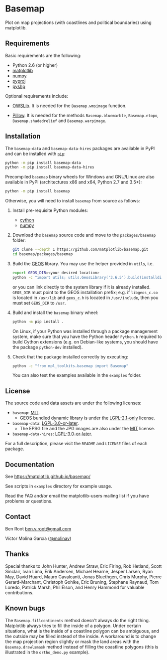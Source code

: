# Basemap

Plot on map projections (with coastlines and political boundaries)
using matplotlib.

## Requirements

Basic requirements are the following:

* Python 2.6 (or higher)
* [matplotlib](https://github.com/matplotlib/matplotlib)
* [numpy](https://github.com/numpy/numpy)
* [pyproj](https://github.com/pyproj4/pyproj)
* [pyshp](https://github.com/GeospatialPython/pyshp)

Optional requirements include:

* [OWSLib](https://github.com/geopython/OWSLib). It is needed for the
  `Basemap.wmsimage` function.

* [Pillow](https://github.com/python-pillow/Pillow). It is needed for
  the methods `Basemap.bluemarble`, `Basemap.etopo`,
  `Basemap.shadedrelief` and `Basemap.warpimage`.

## Installation

The `basemap-data` and `basemap-data-hires` packages are available in
PyPI and can be installed with [`pip`](https:/pip.pypa.io/):
```sh
python -m pip install basemap-data
python -m pip install basemap-data-hires
```

Precompiled `basemap` binary wheels for Windows and GNU/Linux are also
available in PyPI (architectures x86 and x64, Python 2.7 and 3.5+):
```sh
python -m pip install basemap
```

Otherwise, you will need to install `basemap` from source as follows:

1. Install pre-requisite Python modules:
   - [cython](https://github.com/cython/cython)
   - [numpy](https://github.com/numpy/numpy)

2. Download the `basemap` source code and move to the `packages/basemap`
   folder:
   ```sh
   git clone --depth 1 https://github.com/matplotlib/basemap.git
   cd basemap/packages/basemap
   ```

3. Build the [GEOS](https://github.com/libgeos/geos) library. You may
   use the helper provided in `utils`, i.e.
   ```sh
   export GEOS_DIR=<your desired location>
   python -c "import utils; utils.GeosLibrary('3.6.5').build(installdir='${GEOS_DIR}')"
   ```
   or you can link directly to the system library if it is already
   installed. `GEOS_DIR` must point to the GEOS installation prefix;
   e.g. if `libgeos_c.so` is located in `/usr/lib` and `geos_c.h` is
   located in `/usr/include`, then you must set `GEOS_DIR` to `/usr`.

4. Build and install the `basemap` binary wheel:
   ```sh
   python -m pip install .
   ```
   On Linux, if your Python was installed through a package management
   system, make sure that you have the Python header `Python.h` required
   to build Cython extensions (e.g. on Debian-like systems, you should
   have the package `python-dev` installed).

5. Check that the package installed correctly by executing:
   ```sh
   python -c "from mpl_toolkits.basemap import Basemap"
   ```
   You can also test the examples available in the `examples` folder.

## License

The source code and data assets are under the following licenses:

* `basemap`: [MIT].
  * GEOS bundled dynamic library is under the [LGPL-2.1-only] license.
* `basemap-data`: [LGPL-3.0-or-later].
  * The EPSG file and the JPG images are also under the [MIT] license.
* `basemap-data-hires`: [LGPL-3.0-or-later].

For a full description, please visit the `README` and `LICENSE` files of
each package.

[MIT]:
https://spdx.org/licenses/MIT.html
[LGPL-2.1-only]:
https://spdx.org/licenses/LGPL-2.1-only.html
[LGPL-3.0-or-later]:
https://spdx.org/licenses/LGPL-3.0-or-later.html

## Documentation

See https://matplotlib.github.io/basemap/

See scripts in `examples` directory for example usage.

Read the FAQ and/or email the matplotlib-users mailing list if you have
problems or questions.

## Contact

Ben Root <ben.v.root@gmail.com>

Víctor Molina García ([@molinav](https://github.com/molinav))

## Thanks

Special thanks to John Hunter, Andrew Straw, Eric Firing, Rob Hetland,
Scott Sinclair, Ivan Lima, Erik Andersen, Michael Hearne, Jesper Larsen,
Ryan May, David Huard, Mauro Cavalcanti, Jonas Bluethgen, Chris Murphy,
Pierre Gerard-Marchant, Christoph Gohlke, Eric Bruning, Stephane
Raynaud, Tom Loredo, Patrick Marsh, Phil Elson, and Henry Hammond for
valuable contributions.

## Known bugs

The `Basemap.fillcontinents` method doesn't always do the right thing.
Matplotlib always tries to fill the inside of a polygon. Under certain
situations, what is the inside of a coastline polygon can be ambiguous,
and the outside may be filled instead of the inside. A workaround is to
change the map projection region slightly or mask the land areas with
the `Basemap.drawlsmask` method instead of filling the coastline
polygons (this is illustrated in the `ortho_demo.py` example). 
